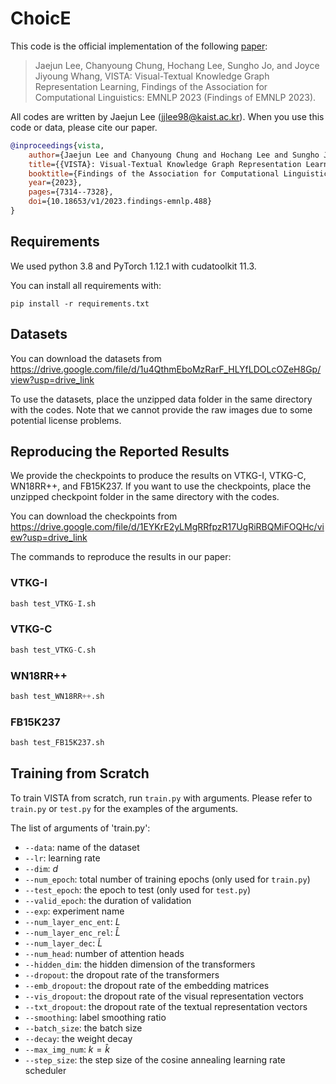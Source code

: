 # ChoicE
This code is the official implementation of the following [paper](https://aclanthology.org/2023.findings-emnlp.488/):

> Jaejun Lee, Chanyoung Chung, Hochang Lee, Sungho Jo, and Joyce Jiyoung Whang, VISTA: Visual-Textual Knowledge Graph Representation Learning, Findings of the Association for Computational Linguistics: EMNLP 2023 (Findings of EMNLP 2023).

All codes are written by Jaejun Lee (jjlee98@kaist.ac.kr). When you use this code or data, please cite our paper.
```bibtex
@inproceedings{vista,
	author={Jaejun Lee and Chanyoung Chung and Hochang Lee and Sungho Jo and Joyce Jiyoung Whang},
	title={{VISTA}: Visual-Textual Knowledge Graph Representation Learning},
	booktitle={Findings of the Association for Computational Linguistics: EMNLP 2023},
	year={2023},
	pages={7314--7328},
	doi={10.18653/v1/2023.findings-emnlp.488}
}
```

## Requirements

We used python 3.8 and PyTorch 1.12.1 with cudatoolkit 11.3.

You can install all requirements with:

```shell
pip install -r requirements.txt
```

## Datasets

You can download the datasets from https://drive.google.com/file/d/1u4QthmEboMzRarF_HLYfLDOLcOZeH8Gp/view?usp=drive_link

To use the datasets, place the unzipped data folder in the same directory with the codes. Note that we cannot provide the raw images due to some potential license problems.

## Reproducing the Reported Results

We provide the checkpoints to produce the results on VTKG-I, VTKG-C, WN18RR++, and FB15K237. If you want to use the checkpoints, place the unzipped checkpoint folder in the same directory with the codes.

You can download the checkpoints from https://drive.google.com/file/d/1EYKrE2yLMgRRfpzR17UgRiRBQMiFOQHc/view?usp=drive_link

The commands to reproduce the results in our paper:

### VTKG-I

```python
bash test_VTKG-I.sh
```

### VTKG-C

```python
bash test_VTKG-C.sh
```

### WN18RR++

```python
bash test_WN18RR++.sh
```

### FB15K237

```python
bash test_FB15K237.sh
```

## Training from Scratch

To train VISTA from scratch, run `train.py` with arguments. Please refer to `train.py` or `test.py` for the examples of the arguments.

The list of arguments of 'train.py':
- `--data`: name of the dataset
- `--lr`: learning rate
- `--dim`: $d$
- `--num_epoch`: total number of training epochs (only used for `train.py`)
- `--test_epoch`: the epoch to test (only used for `test.py`)
- `--valid_epoch`: the duration of validation
- `--exp`: experiment name
- `--num_layer_enc_ent`: $L$
- `--num_layer_enc_rel`: $\widehat{L}$
- `--num_layer_dec`: $\widetilde{L}$
- `--num_head`: number of attention heads
- `--hidden_dim`: the hidden dimension of the transformers
- `--dropout`: the dropout rate of the transformers
- `--emb_dropout`: the dropout rate of the embedding matrices
- `--vis_dropout`: the dropout rate of the visual representation vectors
- `--txt_dropout`: the dropout rate of the textual representation vectors
- `--smoothing`: label smoothing ratio
- `--batch_size`: the batch size
- `--decay`: the weight decay
- `--max_img_num`: $k=\hat{k}$
- `--step_size`: the step size of the cosine annealing learning rate scheduler
